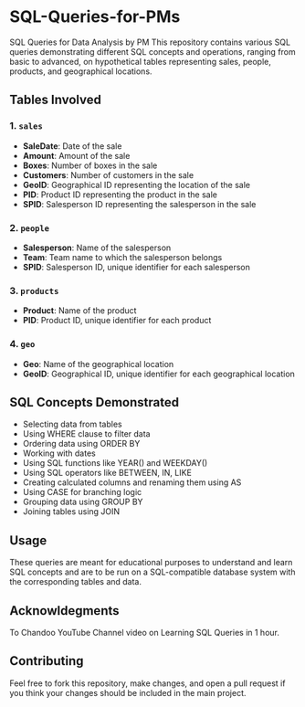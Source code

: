 # SQL-Queries-for-PMs
SQL Queries for Data Analysis by PM
This repository contains various SQL queries demonstrating different SQL concepts and operations, ranging from basic to advanced, on hypothetical tables representing sales, people, products, and geographical locations.

## Tables Involved

### 1. `sales`
- **SaleDate**: Date of the sale
- **Amount**: Amount of the sale
- **Boxes**: Number of boxes in the sale
- **Customers**: Number of customers in the sale
- **GeoID**: Geographical ID representing the location of the sale
- **PID**: Product ID representing the product in the sale
- **SPID**: Salesperson ID representing the salesperson in the sale

### 2. `people`
- **Salesperson**: Name of the salesperson
- **Team**: Team name to which the salesperson belongs
- **SPID**: Salesperson ID, unique identifier for each salesperson

### 3. `products`
- **Product**: Name of the product
- **PID**: Product ID, unique identifier for each product

### 4. `geo`
- **Geo**: Name of the geographical location
- **GeoID**: Geographical ID, unique identifier for each geographical location

## SQL Concepts Demonstrated
- Selecting data from tables
- Using WHERE clause to filter data
- Ordering data using ORDER BY
- Working with dates
- Using SQL functions like YEAR() and WEEKDAY()
- Using SQL operators like BETWEEN, IN, LIKE
- Creating calculated columns and renaming them using AS
- Using CASE for branching logic
- Grouping data using GROUP BY
- Joining tables using JOIN

## Usage
These queries are meant for educational purposes to understand and learn SQL concepts and are to be run on a SQL-compatible database system with the corresponding tables and data.

## Acknowldegments 
To Chandoo YouTube Channel video on Learning SQL Queries in 1 hour.

## Contributing
Feel free to fork this repository, make changes, and open a pull request if you think your changes should be included in the main project.

